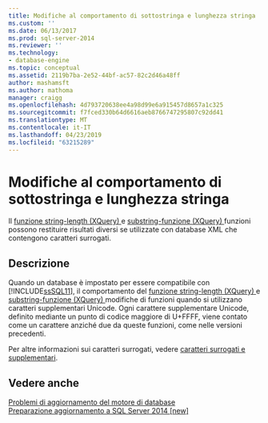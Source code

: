 ```yaml
---
title: Modifiche al comportamento di sottostringa e lunghezza stringa | Microsoft Docs
ms.custom: ''
ms.date: 06/13/2017
ms.prod: sql-server-2014
ms.reviewer: ''
ms.technology:
- database-engine
ms.topic: conceptual
ms.assetid: 2119b7ba-2e52-44bf-ac57-82c2d46a48ff
author: mashamsft
ms.author: mathoma
manager: craigg
ms.openlocfilehash: 4d793720638ee4a98d99e6a915457d8657a1c325
ms.sourcegitcommit: f7fced330b64d6616aeb8766747295807c92dd41
ms.translationtype: MT
ms.contentlocale: it-IT
ms.lasthandoff: 04/23/2019
ms.locfileid: "63215289"
---
```

# <a name="changes-to-behavior-of-string-length-and-substring"></a>Modifiche al comportamento di sottostringa e lunghezza stringa
  Il [funzione string-length &#40;XQuery&#41; ](/sql/xquery/functions-on-string-values-string-length) e [substring-funzione &#40;XQuery&#41; ](/sql/xquery/functions-on-string-values-substring) funzioni possono restituire risultati diversi se utilizzate con database XML che contengono caratteri surrogati.  
  
## <a name="description"></a>Descrizione  
 Quando un database è impostato per essere compatibile con [!INCLUDE[ssSQL11](../../includes/sssql11-md.md)], il comportamento del [funzione string-length &#40;XQuery&#41; ](/sql/xquery/functions-on-string-values-string-length) e [substring-funzione &#40;XQuery&#41; ](/sql/xquery/functions-on-string-values-substring) modifiche di funzioni quando si utilizzano caratteri supplementari Unicode. Ogni carattere supplementare Unicode, definito mediante un punto di codice maggiore di U+FFFF, viene contato come un carattere anziché due da queste funzioni, come nelle versioni precedenti.  
  
 Per altre informazioni sui caratteri surrogati, vedere [caratteri surrogati e supplementari](https://go.microsoft.com/fwlink/?LinkId=178317).  
  
## <a name="see-also"></a>Vedere anche  
 [Problemi di aggiornamento del motore di database](../../../2014/sql-server/install/database-engine-upgrade-issues.md)   
 [Preparazione aggiornamento a SQL Server 2014 &#91;new&#93;](/sql/2014/sql-server/install/sql-server-2014-upgrade-advisor)  
  
  
